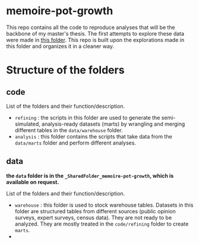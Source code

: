 # memoire-pot-growth

This repo contains all the code to reproduce analyses that will be the backbone of my master's thesis. The first attempts to explore these data were made in [this folder](https://github.com/clessn/riding-volatility/tree/main/memoire). This repo is built upon the explorations made in this folder and organizes it in a cleaner way.

# Structure of the folders

## code

List of the folders and their function/description.
- `refining` : the scripts in this folder are used to generate the semi-simulated, analysis-ready datasets (marts) by wrangling and merging different tables in the `data/warehouse` folder.
- `analysis` : this folder contains the scripts that take data from the `data/marts` folder and perform different analyses. 

## data
**the `data` folder is in the `_SharedFolder_memoire-pot-growth`, which is available on request.**

List of the folders and their function/description.
- `warehouse` : this folder is used to stock warehouse tables. Datasets in this folder are structured tables from different sources (public opinion surveys, expert surveys, census data). They are not ready to be analyzed. They are mostly treated in the `code/refining` folder to create `marts`.
- 
